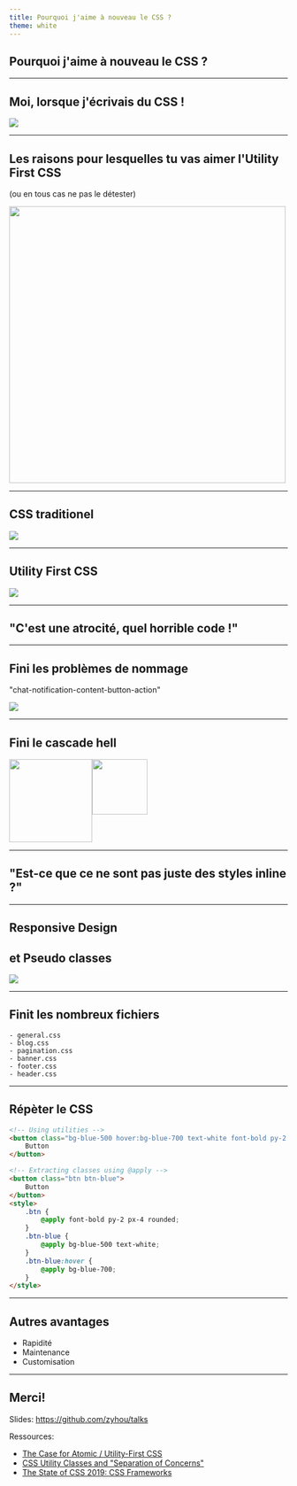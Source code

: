 ```yaml
---
title: Pourquoi j'aime à nouveau le CSS ?
theme: white
---
```


## Pourquoi j'aime à nouveau le CSS ?

---

## Moi, lorsque j'écrivais du CSS !

<img src="./images/cssmeme.gif"  />

---

## Les raisons pour lesquelles tu vas aimer l'Utility First CSS

(ou en tous cas ne pas le détester)

<img src="./images/tailwindcss.png" style="height: 500px;" />

---

## CSS traditionel

<img src="./images/traditionalcss.png"  />

---

## Utility First CSS

<img src="./images/utilityfirstcss.png"  />

---

## "C'est une atrocité, quel horrible code !"

---

## Fini les problèmes de nommage

"chat-notification-content-button-action"

<img src="./images/utilityfirstcss.png"  />

---

## Fini le cascade hell

<div style="display: flex;">
    <div>
       <img src="./images/h2css.png" style="height:150px" />
    </div>
    <div>
       <img src="./images/h2tailwind.png" style="height:100px" />
    </div>
</div>

---

## "Est-ce que ce ne sont pas juste des styles inline ?"

---

## Responsive Design

## et Pseudo classes

<img src="./images/responsivetailwind.png"  />

---

## Finit les nombreux fichiers

```
- general.css
- blog.css
- pagination.css
- banner.css
- footer.css
- header.css
```

---

## Répèter le CSS

```html
<!-- Using utilities -->
<button class="bg-blue-500 hover:bg-blue-700 text-white font-bold py-2 px-4 rounded">
    Button
</button>
```

```html
<!-- Extracting classes using @apply -->
<button class="btn btn-blue">
    Button
</button>
<style>
    .btn {
        @apply font-bold py-2 px-4 rounded;
    }
    .btn-blue {
        @apply bg-blue-500 text-white;
    }
    .btn-blue:hover {
        @apply bg-blue-700;
    }
</style>
```

---

## Autres avantages

-   Rapidité
-   Maintenance
-   Customisation

---

## Merci!

Slides: https://github.com/zyhou/talks

Ressources:

-   [The Case for Atomic / Utility-First CSS](https://johnpolacek.github.io/the-case-for-atomic-css/)
-   [CSS Utility Classes and "Separation of Concerns"](https://adamwathan.me/css-utility-classes-and-separation-of-concerns/)
-   [The State of CSS 2019: CSS Frameworks](https://2019.stateofcss.com/technologies/css-frameworks/)
